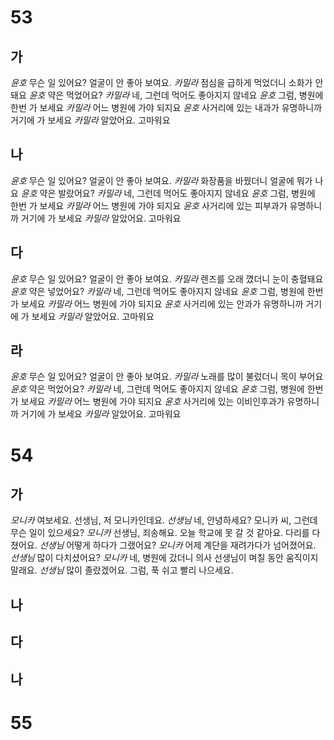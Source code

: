 # 53
## 가
*윤호* 무슨 일 있어요? 얼굴이 안 좋아 보여요.
*카밀라* 점심을 급하게 먹었더니 소화가 안 돼요
*윤호* 약은 먹었어요?
*카밀라* 네, 그런데 먹어도 좋아지지 않네요
*윤호* 그럼, 병원에 한번 가 보세요
*카밀라* 어느 병원에 가야 되지요
*윤호* 사거리에 있는 내과가 유명하니까 거기에 가 보세요
*카밀라* 알았어요. 고마워요
## 나
*윤호* 무슨 일 있어요? 얼굴이 안 좋아 보여요.
*카밀라* 화장품을 바꿨더니 얼굴에 뭐가 나요
*윤호* 약은 발랐어요?
*카밀라* 네, 그런데 먹어도 좋아지지 않네요
*윤호* 그럼, 병원에 한번 가 보세요
*카밀라* 어느 병원에 가야 되지요
*윤호* 사거리에 있는 피부과가 유명하니까 거기에 가 보세요
*카밀라* 알았어요. 고마워요
## 다
*윤호* 무슨 일 있어요? 얼굴이 안 좋아 보여요.
*카밀라* 렌즈를 오래 꼈더니 눈이 충혈돼요
*윤호* 약은 넣었어요?
*카밀라* 네, 그런데 먹어도 좋아지지 않네요
*윤호* 그럼, 병원에 한번 가 보세요
*카밀라* 어느 병원에 가야 되지요
*윤호* 사거리에 있는 안과가 유명하니까 거기에 가 보세요
*카밀라* 알았어요. 고마워요
## 라
*윤호* 무슨 일 있어요? 얼굴이 안 좋아 보여요.
*카밀라* 노래를 많이 불렀더니 목이 부어요
*윤호* 약은 먹었어요?
*카밀라* 네, 그런데 먹어도 좋아지지 않네요
*윤호* 그럼, 병원에 한번 가 보세요
*카밀라* 어느 병원에 가야 되지요
*윤호* 사거리에 있는 이비인후과가 유명하니까 거기에 가 보세요
*카밀라* 알았어요. 고마워요
# 54
## 가
*모니카* 여보세요. 선생님, 저 모니카인데요.
*선생님* 네, 안녕하세요? 모니카 씨, 그런데 무슨 일이 있으세요?
*모니카* 선생님, 죄송해요. 오늘 학교에 못 갈 것 같아요.  다리를 다쳤어요.
*선생님* 어떻게 하다가 그랬어요?
*모니카* 어제 계단을 재려가다가 넘어졌어요.
*선생님* 많이 다치셨어요?
*모니카* 네, 병원에 갔더니 의사 선생님이 며칠 동안 움직이지 말래요.
*선생님* 많이 졸랐겠어요. 그럼, 푹 쉬고 빨리 나으세요.
## 나
## 다
## 나
# 55